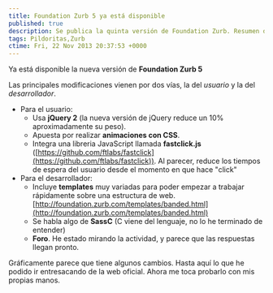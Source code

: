 ```yaml
---
title: Foundation Zurb 5 ya está disponible
published: true
description: Se publica la quinta versión de Foundation Zurb. Resumen de las novedades de la nueva versión
tags: Pildoritas,Zurb
ctime: Fri, 22 Nov 2013 20:37:53 +0000
---
```


Ya está disponible la nueva versión de **Foundation Zurb 5**

Las principales modificaciones vienen por dos vías, la del _usuario_ y la del _desarrollador_.

*   Para el usuario:
    *   Usa **jQuery 2** (la nueva versión de jQuery reduce un 10% aproximadamente su peso).
    *   Apuesta por realizar **animaciones con CSS**.
    *   Integra una libreria JavaScript llamada **fastclick.js** ([https://github.com/ftlabs/fastclick](https://github.com/ftlabs/fastclick)). Al parecer, reduce los tiempos de espera del usuario desde el momento en que hace "click"
*   Para el desarrollador:
    *   Incluye **templates** muy variadas para poder empezar a trabajar rápidamente sobre una estructura de web. [http://foundation.zurb.com/templates/banded.html](http://foundation.zurb.com/templates/banded.html)
    *   Se habla algo de **SassC** (C viene del lenguaje, no lo he terminado de entender)
    *   **Foro**. He estado mirando la actividad, y parece que las respuestas llegan pronto.

Gráficamente parece que tiene algunos cambios. Hasta aquí lo que he podido ir entresacando de la web oficial. Ahora me toca probarlo con mis propias manos.